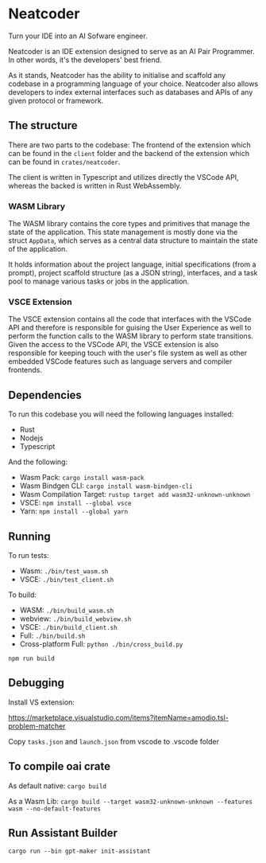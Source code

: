 # Neatcoder

Turn your IDE into an AI Sofware engineer.

Neatcoder is an IDE extension designed to serve as an AI Pair Programmer. In other words, it's the developers' best friend.

As it stands, Neatcoder has the ability to initialise and scaffold any codebase in a programming language of your choice. Neatcoder also allows developers to index external interfaces such as databases and APIs of any given protocol or framework.

## The structure

There are two parts to the codebase: The frontend of the extension which can be found in the `client` folder and the backend of the extension which can be found in `crates/neatcoder`.

The client is written in Typescript and utilizes directly the VSCode API, whereas the backed is written in Rust WebAssembly.

### WASM Library

The WASM library contains the core types and primitives that manage the state of the application. This state management is mostly done via the struct `AppData`, which serves as a central data structure to maintain the state of the application.

It holds information about the project language, initial specifications (from a prompt), project scaffold structure (as a JSON string), interfaces, and a task pool to manage various tasks or jobs in the application.

### VSCE Extension

The VSCE extension contains all the code that interfaces with the VSCode API and therefore is responsible for guising the User Experience as well to perform the function calls to the WASM library to perform state transitions. Given the access to the VSCode API, the VSCE extension is also responsible for keeping touch with the user's file system as well as other embedded VSCode features such as language servers and compiler frontends.

## Dependencies

To run this codebase you will need the following languages installed:

- Rust
- Nodejs
- Typescript

And the following:

- Wasm Pack: `cargo install wasm-pack`
- Wasm Bindgen CLI: `cargo install wasm-bindgen-cli`
- Wasm Compilation Target: `rustup target add wasm32-unknown-unknown`
- VSCE: `npm install --global vsce`
- Yarn: `npm install --global yarn`

## Running

To run tests:

- Wasm: `./bin/test_wasm.sh`
- VSCE: `./bin/test_client.sh`

To build:

- WASM: `./bin/build_wasm.sh`
- webview: `./bin/build_webview.sh`
- VSCE: `./bin/build_client.sh`
- Full: `./bin/build.sh`
- Cross-platform Full: `python ./bin/cross_build.py`

`npm run build`

## Debugging

Install VS extension:

<https://marketplace.visualstudio.com/items?itemName=amodio.tsl-problem-matcher>

Copy `tasks.json` and `launch.json` from vscode to .vscode folder



## To compile oai crate

As default native:
`cargo build`

As a Wasm Lib:
`cargo build --target wasm32-unknown-unknown --features wasm --no-default-features`


## Run Assistant Builder
`cargo run --bin gpt-maker init-assistant`
